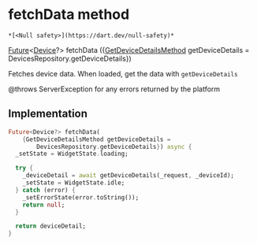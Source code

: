 


# fetchData method




    *[<Null safety>](https://dart.dev/null-safety)*




[Future](https://api.flutter.dev/flutter/dart-async/Future-class.html)&lt;[Device](https://yonomi.co/yonomi-sdk/Device-class.html)?> fetchData
({[GetDeviceDetailsMethod](../../providers_power_trait_provider/GetDeviceDetailsMethod.md) getDeviceDetails = DevicesRepository.getDeviceDetails})





<p>Fetches device data. When loaded, get the data with <code>getDeviceDetails</code></p>
<p>@throws ServerException for any errors returned by the platform</p>



## Implementation

```dart
Future<Device?> fetchData(
    {GetDeviceDetailsMethod getDeviceDetails =
        DevicesRepository.getDeviceDetails}) async {
  _setState = WidgetState.loading;

  try {
    _deviceDetail = await getDeviceDetails(_request, _deviceId);
    _setState = WidgetState.idle;
  } catch (error) {
    _setErrorState(error.toString());
    return null;
  }

  return deviceDetail;
}
```







